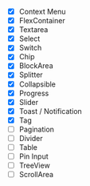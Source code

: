 - [x] Context Menu
- [x] FlexContainer
- [x] Textarea
- [x] Select
- [x] Switch
- [x] Chip
- [x] BlockArea
- [x] Splitter
- [x] Collapsible
- [x] Progress
- [x] Slider
- [x] Toast / Notification
- [x] Tag
- [ ] Pagination
- [ ] Divider
- [ ] Table
- [ ] Pin Input
- [ ] TreeView
- [ ] ScrollArea
